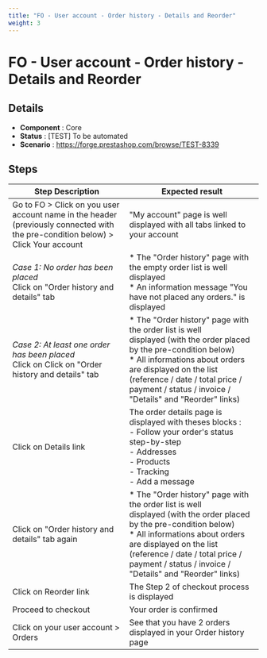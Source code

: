 ```yaml
---
title: "FO - User account - Order history - Details and Reorder"
weight: 3
---
```


# FO - User account - Order history - Details and Reorder
## Details
* **Component** : Core
* **Status** : [TEST] To be automated
* **Scenario** : https://forge.prestashop.com/browse/TEST-8339

## Steps
| Step Description | Expected result |
| ----- | ----- |
| Go to FO > Click on you user account name in the header (previously connected with the pre-condition below) > Click Your account | "My account" page is well displayed with all tabs linked to your account |
| *Case 1: No order has been placed*<br>Click on "Order history and details" tab | * The "Order history" page with the empty order list is well displayed<br> * An information message "You have not placed any orders." is displayed |
| *Case 2: At least one order has been placed*<br>Click on Click on "Order history and details" tab | * The "Order history" page with the order list is well displayed (with the order placed by the pre-condition below)<br> * All informations about orders are displayed on the list (reference / date / total price / payment / status / invoice / "Details" and "Reorder" links) |
| Click on Details link | The order details page is displayed with theses blocks :<br>- Follow your order's status step-by-step<br>- Addresses<br>- Products<br>- Tracking<br>- Add a message |
| Click on "Order history and details" tab again | * The "Order history" page with the order list is well displayed (with the order placed by the pre-condition below)<br> * All informations about orders are displayed on the list (reference / date / total price / payment / status / invoice / "Details" and "Reorder" links) |
| Click on Reorder link | The Step 2 of checkout process is displayed |
| Proceed to checkout | Your order is confirmed |
| Click on your user account > Orders | See that you have 2 orders displayed in your Order history page |
